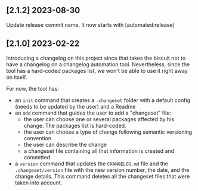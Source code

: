 ## [2.1.2]  2023-08-30

Update release commit name.
It now starts with [automated:release]

## [2.1.0]  2023-02-22

Introducing a changelog on this project since that takes the biscuit not to have a changelog on a changelog automation tool.
Nevertheless, since the tool has a hard-coded packages list, we won't be able to use it right away on itself.

For now, the tool has:
- an `init` command that creates a `.changeset` folder with a default config (needs to be updated by the user) and a Readme
- an `add` command that guides the user to add a "changeset" file:
  - the user can choose one or several packages affected by his change. The packages list is hard-coded.
  - the user can choose a type of change following semantic versioning convention
  - the user can describe the change
  - a changeset file containing all that information is created and committed
- a `version` command that updates the `CHANGELOG.md` file and the `.changeset/version` file with the new version number, the date, and the change details. This command deletes all the changeset files that were taken into account. 